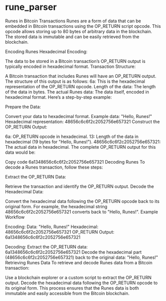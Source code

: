 # rune_parser

Runes in Bitcoin Transactions
Runes are a form of data that can be embedded in Bitcoin transactions using the OP_RETURN script opcode. This opcode allows storing up to 80 bytes of arbitrary data in the blockchain. The stored data is immutable and can be easily retrieved from the blockchain.

Encoding Runes
Hexadecimal Encoding:

The data to be stored in a Bitcoin transaction’s OP_RETURN output is typically encoded in hexadecimal format.
Transaction Structure:

A Bitcoin transaction that includes Runes will have an OP_RETURN output.
The structure of this output is as follows:
6a: This is the hexadecimal representation of the OP_RETURN opcode.
Length of the data: The length of the data in bytes.
The actual Runes data: The data itself, encoded in hexadecimal format.
Here’s a step-by-step example:

Prepare the Data:

Convert your data to hexadecimal format.
Example data: "Hello, Runes!"
Hexadecimal representation: 48656c6c6f2c2052756e657321
Construct the OP_RETURN Output:

6a: OP_RETURN opcode in hexadecimal.
13: Length of the data in hexadecimal (19 bytes for "Hello, Runes!").
48656c6c6f2c2052756e657321: The actual data in hexadecimal.
The complete OP_RETURN output for this data would be:

Copy code
6a1348656c6c6f2c2052756e657321
Decoding Runes
To decode a Runes transaction, follow these steps:

Extract the OP_RETURN Data:

Retrieve the transaction and identify the OP_RETURN output.
Decode the Hexadecimal Data:

Convert the hexadecimal data following the OP_RETURN opcode back to its original form.
For example, the hexadecimal string 48656c6c6f2c2052756e657321 converts back to "Hello, Runes!".
Example Workflow

Encoding:
Data: "Hello, Runes!"
Hexadecimal: 48656c6c6f2c2052756e657321
OP_RETURN Output: 6a1348656c6c6f2c2052756e657321


Decoding:
Extract the OP_RETURN data: 6a1348656c6c6f2c2052756e657321
Decode the hexadecimal part (48656c6c6f2c2052756e657321) back to the original data: "Hello, Runes!"
Retrieving Runes Data
To retrieve and decode Runes data from a Bitcoin transaction:

Use a blockchain explorer or a custom script to extract the OP_RETURN output.
Decode the hexadecimal data following the OP_RETURN opcode to its original form.
This process ensures that the Runes data is both immutable and easily accessible from the Bitcoin blockchain.
